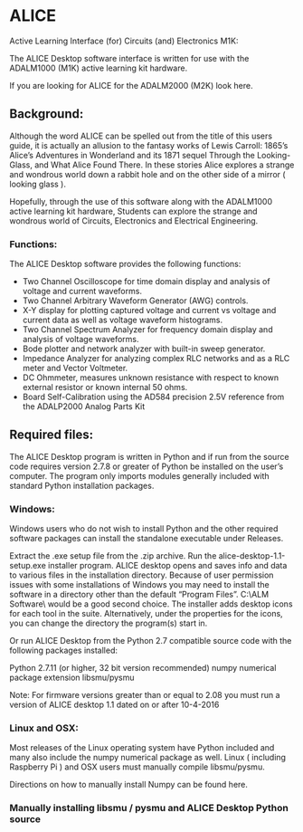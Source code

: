 # ALICE

Active Learning Interface (for) Circuits (and) Electronics M1K:

The ALICE Desktop software interface is written for use with the ADALM1000 (M1K) active learning kit hardware.

[ALICE 1.1 User Guide]:https://wiki.analog.com/university/tools/m1k/alice/desk-top-users-guide

If you are looking for ALICE for the ADALM2000 (M2K) look here. 

## Background:

Although the word ALICE can be spelled out from the title of this users guide, it is actually an allusion to 
the fantasy works of Lewis Carroll: 1865’s Alice’s Adventures in Wonderland and its 1871 sequel Through the 
Looking-Glass, and What Alice Found There. In these stories Alice explores a strange and wondrous world down 
a rabbit hole and on the other side of a mirror ( looking glass ).

Hopefully, through the use of this software along with the ADALM1000 active learning kit hardware, Students 
can explore the strange and wondrous world of Circuits, Electronics and Electrical Engineering.

### Functions:

The ALICE Desktop software provides the following functions:

- Two Channel Oscilloscope for time domain display and analysis of voltage and current waveforms.
- Two Channel Arbitrary Waveform Generator (AWG) controls.
- X-Y display for plotting captured voltage and current vs voltage and current data as well as voltage waveform histograms.
- Two Channel Spectrum Analyzer for frequency domain display and analysis of voltage waveforms.
- Bode plotter and network analyzer with built-in sweep generator.
- Impedance Analyzer for analyzing complex RLC networks and as a RLC meter and Vector Voltmeter.
- DC Ohmmeter, measures unknown resistance with respect to known external resistor or known internal 50 ohms.
- Board Self-Calibration using the AD584 precision 2.5V reference from the ADALP2000 Analog Parts Kit

## Required files:

The ALICE Desktop program is written in Python and if run from the source code requires version 2.7.8 or 
greater of Python be installed on the user’s computer. The program only imports modules generally included 
with standard Python installation packages.

### Windows:

Windows users who do not wish to install Python and the other required software packages can install the 
standalone executable under Releases.   

Extract the .exe setup file from the .zip archive. Run the alice-desktop-1.1-setup.exe installer program. 
ALICE desktop opens and saves info and data to various files in the installation directory. Because of user 
permission issues with some installations of Windows you may need to install the software in a directory 
other than the default “Program Files”. C:\ALM Software\ would be a good second choice. The installer adds 
desktop icons for each tool in the suite. Alternatively, under the properties for the icons, you can change 
the directory the program(s) start in.

Or run ALICE Desktop from the Python 2.7 compatible source code with the following packages installed:

Python 2.7.11 (or higher, 32 bit version recommended)
numpy numerical package extension
libsmu/pysmu

Note: For firmware versions greater than or equal to 2.08 you must run a version of ALICE desktop 1.1 dated on or after 10-4-2016

### Linux and OSX:

Most releases of the Linux operating system have Python included and many also include the numpy numerical 
package as well. Linux ( including Raspberry Pi ) and OSX users must manually compile libsmu/pysmu. 

Directions on how to manually install Numpy can be found here.

### Manually installing libsmu / pysmu and ALICE Desktop Python source
